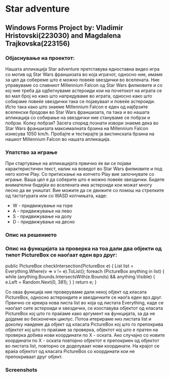 # Star adventure
## Windows Forms Project by: Vladimir Hristovski(223030) and Magdalena Trajkovska(223156)

### Објаснување на проектот:
Нашата апликација Star adventure претставува едноставна видео игра со мотив од Star Wars франшизата во која играчот, односно ние, имаме за цел да собереме што е можно повеќе ѕвездички во вселената. 
Ние управуваме со славниот Millennium Falcon од Star Wars филмовите и со кој ние треба да одбегнуваме астероиди кои на почетокот на играта се во мал број но како што напредуваме во играта, односно како што собираме повеќе ѕвездички така се појавуваат и повеќе астероиди.
Исто така како што знаеме Millennium Falcon е еден од најбрзите вселенски бродови во Star Wars франшизата, па така и во нашата апликација со собирање на ѕвездички ние стануваме се побрзи и побрзи. Колку побрзи? Засега според познати извори знаеме дека во Star Wars франшизата максималната брзина на Millennium Falcon изнесува 1050 km/h. Пробајте и тестирајте ја вистинската брзина на нашиот Millennium Falcon во нашата апликација.

### Упатство за играње
При стартување на апликацијата првично ќе ви се појави карактеристичен текст, налик на воведот во Star Wars филмовите и под него копче Play.
Со притискање на копчето Play вие започнувате со играње.
Ваша цел е да соберите што е можно повеќе ѕвездички.
Бидете внимателни бидејќи во вселената има астероиди кои можат многу лесно да ве уништат.
Вие можите да се движите со помош на стрелките од тастатурата или со WASD копчињата, каде:
- W - придвижување на горе
- A - придвижување на лево
- S - придвижување на долу
- D - придвижување на десно

### Опис на решението


### Опис на функцијата за проверка на тоа дали два објекти од типот PictureBox се наоѓаат еден врз друг:
public PictureBox checkIntersection(PictureBox e)
        {
            List<PictureBox> list = Everything.Where(v => v != e).ToList();
            foreach (PictureBox anything in list)
            {
                    while (anything.Bounds.IntersectsWith(e.Bounds) && anything.Visible)
                    {
                        e.Left = Random.Next(0, 381);
                    }
            }
            return e;
        }
        
Со оваа функција ние проверуваме дали некој објект од класата PictureBox, односно астероидите и ѕвездичките се наоѓа еден врз друг.
Првично се креира нова листа list во која од листата Everything, каде се наоѓаат сите астероиди и ѕвездички, се изоставува објектот од класата PictureBox кој што го праќаме како аргумент на функцијата, за да не дојдеме во бесконечен циклус.
Потоа итерираме низ листата list и доколку наидеме да објект од класата PictureBox кој што го препокрива објектот кој што го праќаме за проверка, објектот кој што е пратен на проверка добива нови координати по X - оската.
Ако случајно со новите координати по Х - оската повторно објектот е препокриен од објектот во листата list, повторно се доделуваат нови координати.
На крајот се враќа објектот од класата PictureBox со координати кои не препокриваат друг објект.


### Screenshots
